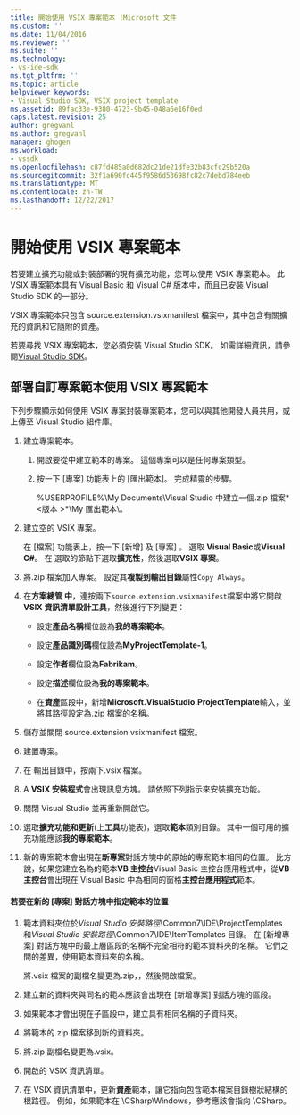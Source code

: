 ```yaml
---
title: 開始使用 VSIX 專案範本 |Microsoft 文件
ms.custom: ''
ms.date: 11/04/2016
ms.reviewer: ''
ms.suite: ''
ms.technology:
- vs-ide-sdk
ms.tgt_pltfrm: ''
ms.topic: article
helpviewer_keywords:
- Visual Studio SDK, VSIX project template
ms.assetid: 89fac33e-9380-4723-9b45-048a6e16f0ed
caps.latest.revision: 25
author: gregvanl
ms.author: gregvanl
manager: ghogen
ms.workload:
- vssdk
ms.openlocfilehash: c87fd485a0d682dc21de21dfe32b83cfc29b520a
ms.sourcegitcommit: 32f1a690fc445f9586d53698fc82c7debd784eeb
ms.translationtype: MT
ms.contentlocale: zh-TW
ms.lasthandoff: 12/22/2017
---
```

# <a name="getting-started-with-the-vsix-project-template"></a>開始使用 VSIX 專案範本
若要建立擴充功能或封裝部署的現有擴充功能，您可以使用 VSIX 專案範本。 此 VSIX 專案範本具有 Visual Basic 和 Visual C# 版本中，而且已安裝 Visual Studio SDK 的一部分。  
  
 VSIX 專案範本只包含 source.extension.vsixmanifest 檔案中，其中包含有關擴充的資訊和它隨附的資產。  
  
 若要尋找 VSIX 專案範本，您必須安裝 Visual Studio SDK。 如需詳細資訊，請參閱[Visual Studio SDK](../extensibility/visual-studio-sdk.md)。  
  
## <a name="deploying-a-custom-project-template-using-the-vsix-project-template"></a>部署自訂專案範本使用 VSIX 專案範本  
 下列步驟顯示如何使用 VSIX 專案封裝專案範本，您可以與其他開發人員共用，或上傳至 Visual Studio 組件庫。  
  
1.  建立專案範本。  
  
    1.  開啟要從中建立範本的專案。 這個專案可以是任何專案類型。  
  
    2.  按一下 [專案] 功能表上的 [匯出範本]。 完成精靈的步驟。  
  
         %USERPROFILE%\My Documents\Visual Studio 中建立一個.zip 檔案*\<版本 >*\My 匯出範本\\。  
  
2.  建立空的 VSIX 專案。  
  
     在 [檔案]  功能表上，按一下 [新增]  及 [專案] 。 選取  **Visual Basic**或**Visual C#**。 在 選取的節點下選取**擴充性**，然後選取**VSIX 專案**。  
  
3.  將.zip 檔案加入專案。 設定其**複製到輸出目錄**屬性`Copy Always`。  
  
4.  在**方案總管 中**，連按兩下`source.extension.vsixmanifest`檔案中將它開啟**VSIX 資訊清單設計工具**，然後進行下列變更：  
  
    -   設定**產品名稱**欄位設為**我的專案範本**。  
  
    -   設定**產品識別碼**欄位設為**MyProjectTemplate-1**。  
  
    -   設定**作者**欄位設為**Fabrikam**。  
  
    -   設定**描述**欄位設為**我的專案範本**。  
  
    -   在**資產**區段中，新增**Microsoft.VisualStudio.ProjectTemplate**輸入，並將其路徑設定為.zip 檔案的名稱。  
  
5.  儲存並關閉 source.extension.vsixmanifest 檔案。  
  
6.  建置專案。  
  
7.  在 輸出目錄中，按兩下.vsix 檔案。  
  
8.  A **VSIX 安裝程式**會出現訊息方塊。 請依照下列指示來安裝擴充功能。  
  
9. 關閉 Visual Studio 並再重新開啟它。  
  
10. 選取**擴充功能和更新**(上**工具**功能表)，選取**範本**類別目錄。 其中一個可用的擴充功能應該**我的專案範本**。  
  
11. 新的專案範本會出現在**新專案**對話方塊中的原始的專案範本相同的位置。 比方說，如果您建立名為的範本**VB 主控台**Visual Basic 主控台應用程式中，從**VB 主控台**會出現在 Visual Basic 中為相同的窗格**主控台應用程式**範本。  
  
#### <a name="to-specify-the-location-of-the-template-in-the-new-project-dialog-box"></a>若要在新的 [專案] 對話方塊中指定範本的位置  
  
1.  範本資料夾位於*Visual Studio 安裝路徑*\Common7\IDE\ProjectTemplates 和*Visual Studio 安裝路徑*\Common7\IDE\ItemTemplates 目錄。 在 [新增專案] 對話方塊中的最上層區段的名稱不完全相符的範本資料夾的名稱。 它們之間的差異，使用範本資料夾的名稱。  
  
     將.vsix 檔案的副檔名變更為.zip，，然後開啟檔案。  
  
2.  建立新的資料夾與同名的範本應該會出現在 [新增專案] 對話方塊的區段。  
  
3.  如果範本才會出現在子區段中，建立具有相同名稱的子資料夾。  
  
4.  將範本的.zip 檔案移到新的資料夾。  
  
5.  將.zip 副檔名變更為.vsix。  
  
6.  開啟的 VSIX 資訊清單。  
  
7.  在 VSIX 資訊清單中，更新**資產**範本，讓它指向包含範本檔案目錄樹狀結構的根路徑。 例如，如果範本在 \CSharp\Windows，參考應該會指向 \CSharp。